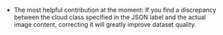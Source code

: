 - The most helpful contribution at the moment:
If you find a discrepancy between the cloud class specified in the JSON label and the actual image content, correcting it will greatly improve dataset quality.
